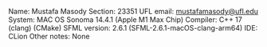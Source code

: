 Name: Mustafa Masody
Section: 23351
UFL email: mustafamasody@ufl.edu
System: MAC OS Sonoma 14.4.1 (Apple M1 Max Chip)
Compiler: C++ 17 (clang) (CMake)
SFML version: 2.6.1 (SFML-2.6.1-macOS-clang-arm64)
IDE: CLion
Other notes: None